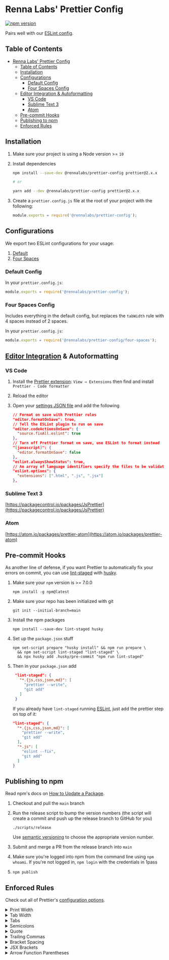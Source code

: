 # Renna Labs' Prettier Config

[![npm version](https://badge.fury.io/js/@rennalabs%2Fprettier-config.svg)](https://badge.fury.io/js/@rennalabs%2Fprettier-config)

Pairs well with our [ESLint config](https://www.npmjs.com/package/@rennalabs/eslint-config).

## Table of Contents

-   [Renna Labs' Prettier Config](#rennalabs-prettier-config)
    -   [Table of Contents](#table-of-contents)
    -   [Installation](#installation)
    -   [Configurations](#configurations)
        -   [Default Config](#default-config)
        -   [Four Spaces Config](#four-spaces-config)
    -   [Editor Integration & Autoformatting](#editor-integration--autoformatting)
        -   [VS Code](#vs-code)
        -   [Sublime Text 3](#sublime-text-3)
        -   [Atom](#atom)
    -   [Pre-commit Hooks](#pre-commit-hooks)
    -   [Publishing to npm](#publishing-to-npm)
    -   [Enforced Rules](#enforced-rules)

## Installation

1. Make sure your project is using a Node version >= `10`

2. Install dependencies

    ```sh
    npm install --save-dev @rennalabs/prettier-config prettier@2.x.x

    # or

    yarn add --dev @rennalabs/prettier-config prettier@2.x.x
    ```

3. Create a `prettier.config.js` file at the root of your project with the following:

    ```js
    module.exports = require('@rennalabs/prettier-config');
    ```

## Configurations

We export two ESLint configurations for your usage:

1. [Default](#default-config)
2. [Four Spaces](#four-spaces-config)

### Default Config

In your `prettier.config.js`:

```js
module.exports = require('@rennalabs/prettier-config');
```

### Four Spaces Config

Includes everything in the default config, but replaces the `tabWidth` rule with 4 spaces instead of 2 spaces.

In your `prettier.config.js`:

```js
module.exports = require('@rennalabs/prettier-config/four-spaces');
```

## [Editor Integration](https://prettier.io/docs/en/editors.html) & Autoformatting

### VS Code

1. Install the [Prettier extension](https://marketplace.visualstudio.com/items?itemName=esbenp.prettier-vscode): `View → Extensions` then find and install `Prettier - Code formatter`
2. Reload the editor
3. Open your [settings JSON file](https://code.visualstudio.com/docs/getstarted/settings#_settings-file-locations) and add the following

    ```json
    // Format on save with Prettier rules
    "editor.formatOnSave": true,
    // Tell the ESLint plugin to run on save
    "editor.codeActionsOnSave": {
      "source.fixAll.eslint": true
    },
    // Turn off Prettier format on save, use ESLint to format instead
    "[javascript]": {
      "editor.formatOnSave": false
    },
    "eslint.alwaysShowStatus": true,
    // An array of language identifiers specify the files to be validated
    "eslint.options": {
      "extensions": [".html", ".js", ".jsx"]
    },
    ```

### Sublime Text 3

[https://packagecontrol.io/packages/JsPrettier](https://packagecontrol.io/packages/JsPrettier)

### Atom

[https://atom.io/packages/prettier-atom](https://atom.io/packages/prettier-atom)

## Pre-commit Hooks

As another line of defense, if you want Prettier to automatically fix your errors on commit, you can use [lint-staged](https://github.com/okonet/lint-staged) with [husky](https://github.com/typicode/husky).

1. Make sure your `npm` version is >= 7.0.0

    ```shell
    npm install -g npm@latest
    ```

2. Make sure your repo has been initialized with git

    ```shell
    git init --initial-branch=main
    ```

3. Install the npm packages

    ```shell
    npm install --save-dev lint-staged husky
    ```

4. Set up the `package.json` stuff

    ```shell
    npm set-script prepare "husky install" && npm run prepare \
      && npm set-script lint-staged "lint-staged" \
      && npx husky add .husky/pre-commit "npm run lint-staged"
    ```

5. Then in your `package.json` add

    ```json
     "lint-staged": {
       "*.{js,css,json,md}": [
         "prettier --write",
         "git add"
       ]
     }
    ```

    If you already have `lint-staged` running [ESLint](https://github.com/Renna-Labs/eslint-config#pre-commit-hook), just add the prettier step on top of it:

    ```json
    "lint-staged": {
      "*.{js,css,json,md}": [
        "prettier --write",
        "git add"
      ],
      "*.js": [
        "eslint --fix",
        "git add"
      ]
    }
    ```

## Publishing to npm

Read npm's docs on [How to Update a Package](https://docs.npmjs.com/getting-started/publishing-npm-packages#how-to-update-a-package).

1. Checkout and pull the `main` branch

2. Run the release script to bump the version numbers (the script will create a commit and push up the release branch to GitHub for you)

    ```shell
    ./scripts/release
    ```

    Use [semantic versioning](https://docs.npmjs.com/about-semantic-versioning/) to choose the appropriate version number.

3. Submit and merge a PR from the release branch into `main`

4. Make sure you're logged into npm from the command line using `npm whoami`. If you're not logged in, `npm login` with the credentials in 1pass

5. `npm publish`

## Enforced Rules

Check out all of Prettier's [configuration options](https://prettier.io/docs/en/options.html).

<details>
  <summary>Print Width</summary>

Line wrap at 100 characters.

</details>

<details>
  <summary>Tab Width</summary>

4 spaces per indentation-level

</details>

<details>
  <summary>Tabs</summary>

Indent lines with spaces, not tabs.

</details>

<details>
  <summary>Semicolons</summary>

Always print semicolons at the ends of statements.

```js
const greeting = 'hi';
```

</details>

<details>
  <summary>Quote</summary>

Use single quotes instead of double quotes.

```js
const quote = 'single quotes are better';
```

</details>

<details>
  <summary>Trailing Commas</summary>

Use trailing commas wherever possible.

```js
const obj = {
    a: 'hi',
    b: 'hey',
};
```

</details>

<details>
  <summary>Bracket Spacing</summary>

Print spaces between brackets in object literals.

```js
{
    foo: bar;
}
```

</details>

<details>
  <summary>JSX Brackets</summary>

Put the `>` of a multi-line JSX element at the end of the last line instead of being alone on the next line (does not apply to self closing elements).

```jsx
<button className="prettier-class" id="prettier-id" onClick={this.handleClick}>
    Click Here
</button>
```

</details>

<details>
  <summary>Arrow Function Parentheses</summary>

Omit parens when possible.

```js
x => x;
```

</details>
